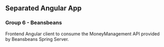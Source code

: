 ## Separated Angular App
### Group 6 - Beansbeans

Frontend Angular client to consume the MoneyManagement API provided by Beansbeans Spring Server.
